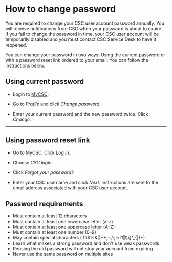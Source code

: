 # How to change password

You are required to change your CSC user account password annually. You will receive notifications from CSC when your password is about to expire. If you fail to change the password in time, your CSC user account will be temporarily disabled and you must contact CSC Service Desk to have it reopened. 

You can change your password in two ways: Using the current password or with a
password reset link ordered to your email. You can follow the instructions below.

## Using current password


* Login to [MyCSC](http://my.csc.fi).

* Go to _Profile_ and click _Change password_.

* Enter your current password and the new password twice. Click _Change_.


*****

## Using password reset link



* Go to [MyCSC](http://my.csc.fi). Click _Log in_.

* Choose _CSC login_.

* Click _Forgot your password?_

* Enter your CSC username and click _Next_. Instructions are sent to the email address associated with your CSC user account.



## Password requirements

* Must contain at least 12 characters
* Must contain at least one lowercase letter (a–z)
* Must contain at least one uppercase letter (A–Z)
* Must contain at least one number (0–9)
* May contain special characters ( !#$%&()*+,-./:;=>?@[\\]^_{|}~)
* Learn what makes a strong password and don't use weak passwords
* Reusing the old password will not stop your account from expiring
* Never use the same password on multiple sites


